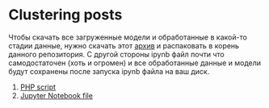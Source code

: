 # Clustering posts

Чтобы скачать все загруженные модели и обработанные в какой-то стадии данные, нужно скачать этот [архив](https://drive.google.com/file/d/1e3xHw9rPX-3hTQk04m2W4e8j0GJqG0kQ/view?usp=sharing) и распаковать в корень данного репозитория. С другой стороны ipynb файл почти что самодостаточен (хоть и огромен) и все обработанные данные и модели будут сохранены после запуска ipynb файла на ваш диск.

1. [PHP script](getPosts.php)
2. [Jupyter Notebook file](main.ipynb)
